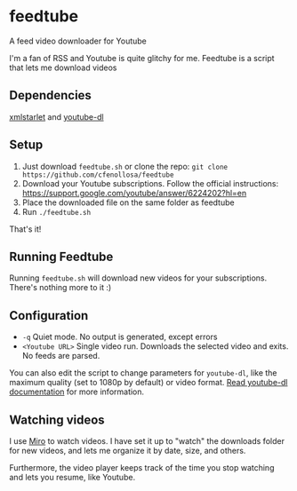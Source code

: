 # feedtube
A feed video downloader for Youtube

I'm a fan of RSS and Youtube is quite glitchy for me. Feedtube is a script that lets me download videos

## Dependencies

[xmlstarlet](http://xmlstar.sourceforge.net) and [youtube-dl](https://github.com/rg3/youtube-dl/)

## Setup

1. Just download `feedtube.sh` or clone the repo: `git clone https://github.com/cfenollosa/feedtube`
2. Download your Youtube subscriptions. Follow the official instructions: https://support.google.com/youtube/answer/6224202?hl=en
3. Place the downloaded file on the same folder as feedtube
4. Run `./feedtube.sh`

That's it!

## Running Feedtube

Running `feedtube.sh` will download new videos for your subscriptions. There's nothing more to it :)

## Configuration

- `-q` Quiet mode. No output is generated, except errors
- `<Youtube URL>` Single video run. Downloads the selected video and exits. No feeds are parsed.

You can also edit the script to change parameters for `youtube-dl`, like the maximum quality (set to 1080p by default) or video format. [Read youtube-dl documentation](https://github.com/rg3/youtube-dl/blob/master/README.md#readme) for more information.

## Watching videos

I use [Miro](http://www.getmiro.com) to watch videos. I have set it up to "watch" the downloads folder for new videos, and lets me organize it by date, size, and others.

Furthermore, the video player keeps track of the time you stop watching and lets you resume, like Youtube.
